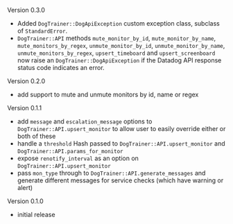 Version 0.3.0

  - Added ``DogTrainer::DogApiException`` custom exception class, subclass of ``StandardError``.
  - ``DogTrainer::API`` methods ``mute_monitor_by_id``, ``mute_monitor_by_name``,
    ``mute_monitors_by_regex``, ``unmute_monitor_by_id``, ``unmute_monitor_by_name``,
    ``unmute_monitors_by_regex``, ``upsert_timeboard`` and ``upsert_screenboard``
    now raise an ``DogTrainer::DogApiException`` if the Datadog API response status
    code indicates an error.

Version 0.2.0

  - add support to mute and unmute monitors by id, name or regex

Version 0.1.1

  - add ``message`` and ``escalation_message`` options to ``DogTrainer::API.upsert_monitor``
    to allow user to easily override either or both of these
  - handle a ``threshold`` Hash passed to ``DogTrainer::API.upsert_monitor`` and
    ``DogTrainer::API.params_for_monitor``
  - expose ``renotify_interval`` as an option on ``DogTrainer::API.upsert_monitor``
  - pass ``mon_type`` through to ``DogTrainer::API.generate_messages`` and generate
    different messages for service checks (which have warning or alert)

Version 0.1.0

  - initial release
